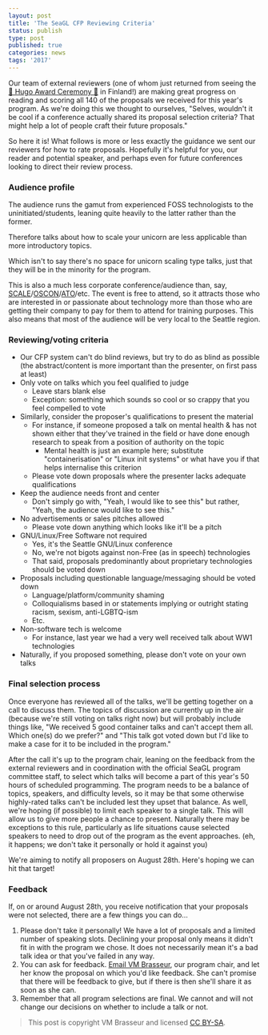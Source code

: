 ```yaml
---
layout: post
title: 'The SeaGL CFP Reviewing Criteria'
status: publish
type: post
published: true
categories: news
tags: '2017'
---
```


Our team of external reviewers (one of whom just returned from seeing the [🚀 Hugo Award Ceremony 🚀](http://www.thehugoawards.org) in Finland!) are making great progress on reading and scoring all 140 of the proposals we received for this year's program. As we're doing this we thought to ourselves, "Selves, wouldn't it be cool if a conference actually shared its proposal selection criteria? That might help a lot of people craft their future proposals."

So here it is! What follows is more or less exactly the guidance we sent our reviewers for how to rate proposals. Hopefully it's helpful for you, our reader and potential speaker, and perhaps even for future conferences looking to direct their review process.

### Audience profile

The audience runs the gamut from experienced FOSS technologists to the uninitiated/students, leaning quite heavily to the latter rather than the former.

Therefore talks about how to scale your unicorn are less applicable than more introductory topics.

Which isn't to say there's no space for unicorn scaling type talks, just that they will be in the minority for the program.

This is also a much less corporate conference/audience than, say, [SCALE](https://www.socallinuxexpo.org)/[OSCON](http://oscon.com)/[ATO](https://www.allthingsopen.org/)/etc. The event is free to attend, so it attracts those who are interested in or passionate about technology more than those who are getting their company to pay for them to attend for training purposes. This also means that most of the audience will be very local to the Seattle region.

### Reviewing/voting criteria

* Our CFP system can't do blind reviews, but try to do as blind as possible (the abstract/content is more important than the presenter, on first pass at least)
* Only vote on talks which you feel qualified to judge
    * Leave stars blank else
    * Exception: something which sounds so cool or so crappy that you feel compelled to vote
* Similarly, consider the proposer's qualifications to present the material
    * For instance, if someone proposed a talk on mental health & has not shown either that they've trained in the field or have done enough research to speak from a position of authority on the topic
        * Mental health is just an example here; substitute "containerisation" or "Linux init systems" or what have you if that helps internalise this criterion
    * Please vote down proposals where the presenter lacks adequate qualifications
* Keep the audience needs front and center
    * Don't simply go with, "Yeah, I would like to see this" but rather, "Yeah, the audience would like to see this."
* No advertisements or sales pitches allowed
    * Please vote down anything which looks like it'll be a pitch
* GNU/Linux/Free Software not required
    * Yes, it's the Seattle GNU/Linux conference
    * No, we're not bigots against non-Free (as in speech) technologies
    * That said, proposals predominantly about proprietary technologies should be voted down
* Proposals including questionable language/messaging should be voted down
    * Language/platform/community shaming
    * Colloquialisms based in or statements implying or outright stating racism, sexism, anti-LGBTQ-ism
    * Etc.
* Non-software tech is welcome
    * For instance, last year we had a very well received talk about WW1 technologies
* Naturally, if you proposed something, please don't vote on your own talks

### Final selection process

Once everyone has reviewed all of the talks, we'll be getting together on a call to discuss them. The topics of discussion are currently up in the air (because we're still voting on talks right now) but will probably include things like, "We received 5 good container talks and can't accept them all. Which one(s) do we prefer?" and "This talk got voted down but I'd like to make a case for it to be included in the program."

After the call it's up to the program chair, leaning on the feedback from the external reviewers and in coordination with the official SeaGL program committee staff, to select which talks will become a part of this year's 50 hours of scheduled programming. The program needs to be a balance of topics, speakers, and difficulty levels, so it may be that some otherwise highly-rated talks can't be included lest they upset that balance. As well, we're hoping (if possible) to limit each speaker to a single talk. This will allow us to give more people a chance to present. Naturally there may be exceptions to this rule, particularly as life situations cause selected speakers to need to drop out of the program as the event approaches. (eh, it happens; we don't take it personally or hold it against you)

We're aiming to notify all proposers on August 28th. Here's hoping we can hit that target!

### Feedback

If, on or around August 28th, you receive notification that your proposals were not selected, there are a few things you can do…

1. Please don't take it personally! We have a lot of proposals and a limited number of speaking slots. Declining your proposal only means it didn't fit in with the program we chose. It does not necessarily mean it's a bad talk idea or that you've failed in any way.
1. You can ask for feedback. [Email VM Brasseur](mailto:vmbrasseur@seagl.org), our program chair, and let her know the proposal on which you'd like feedback. She can't promise that there will be feedback to give, but if there is then she'll share it as soon as she can.
1. Remember that all program selections are final. We cannot and will not change our decisions on whether to include a talk or not.

> This post is copyright VM Brasseur and licensed [CC BY-SA](https://creativecommons.org/licenses/by-sa/4.0/).
